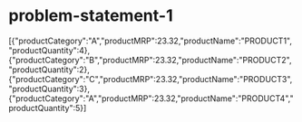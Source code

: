 # problem-statement-1

[{"productCategory":"A","productMRP":23.32,"productName":"PRODUCT1","productQuantity":4},{"productCategory":"B","productMRP":23.32,"productName":"PRODUCT2","productQuantity":2},{"productCategory":"C","productMRP":23.32,"productName":"PRODUCT3","productQuantity":3},{"productCategory":"A","productMRP":23.32,"productName":"PRODUCT4","productQuantity":5}]
